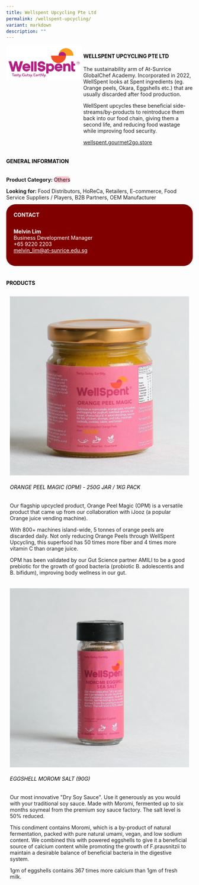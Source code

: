 ```yaml
---
title: Wellspent Upcycling Pte Ltd
permalink: /wellspent-upcycling/
variant: markdown
description: ""
---
```

<div class="flex-paragraph">
	<div style="display: flex; flex-wrap: wrap;" class="flex-container">
		<div style="flex: 1 1 40%; display: block;" class="card sgds">
			<img src="/images/Wellspent%20Upcycling/wellspent_upcycling_logo.jpg">
		</div>
		<div style="flex: 1 1 58%; display: block; margin-left: 3px" class="card-sgds">
			<h4 style="text-transform: uppercase; color: black;"><b>Wellspent Upcycling Pte Ltd</b></h4>
			<p>The sustainability arm of At-Sunrice GlobalChef Academy. Incorporated in 2022, WellSpent looks at Spent ingredients (eg. Orange peels, Okara, Eggshells etc.) that are usually discarded after food production.</p>
			<p>WellSpent upcycles these beneficial side-streams/by-products to reintroduce them back into our food chain, giving them a second life, and reducing food wastage while improving food security.</p>
			<p><a target="_blank" href="https://wellspent.gourmet2go.store">wellspent.gourmet2go.store</a></p>
		</div>
	</div>
</div>

<h4 style="text-transform: uppercase; color: black;">
	<b>General Information</b>
</h4>
<div style="display: flex; flex-wrap: wrap;" class="flex-container">
	<div style="flex: 1 1 65%; display: block; align-self: stretch" class="card sgds">
		<div class="flex-paragraph">
			<p>
				<b>Product Category: </b>
				<span style="background-color: pink; border-radius: 10px;">Others</span>
			</p>
			<p style="margin-bottom: 10px;">
				<b>Looking for: </b>Food Distributors, HoReCa, Retailers, E-commerce, Food Service Suppliers / Players, B2B Partners, OEM Manufacturer
			</p>
		</div>
	</div>
	<div style="flex: 1 1 35%; padding: 10px; display: block; background-color: maroon; border-radius: 25px; align-self: center;" class="card sgds">
		<h4 style="color: white; margin-top: 10px; margin-left: 10px;">CONTACT</h4>
		<div class="flex-paragraph">
			<p style="padding: 10px; color: white;">
				<b>Melvin Lim</b>
				<br>Business Development Manager<br>+65 9220 2203<br>
				<a style="color: white;" href="mailto:melvin_lim@at-sunrice.edu.sg">melvin_lim@at-sunrice.edu.sg</a>
			</p>
		</div>
	</div>
</div>
<br>
<h4 style="text-transform: uppercase; color: black;">
	<b>Products</b>
</h4>
<div style="display: flex; flex-wrap: wrap;">
	<div style="flex: 1 1 47%; margin: 10px; display: block;" class="card sgds">
		<div style="display: block;" class="flex-image">
			<img src="/images/Wellspent%20Upcycling/wellspent_upcycling_product_01.jpg">
		</div>
		<div class="flex-paragraph">
			<h6 style="text-transform: uppercase; color: black;">Orange Peel Magic (OPM) - 250g Jar / 1kg Pack</h6>
			<p>Our flagship upcycled product, Orange Peel Magic (OPM) is a versatile product that came up from our collaboration with iJooz (a popular Orange juice vending machine).</p>
			<p>With 800+ machines island-wide, 5 tonnes of orange peels are discarded daily. Not only reducing Orange Peels through WellSpent Upcycling, this superfood has 50 times more fiber and 4 times more vitamin C than orange juice.</p>
			<p>OPM has been validated by our Gut Science partner AMILI to be a good prebiotic for the growth of good bacteria (probiotic B. adolescentis and B. bifidum), improving body wellness in our gut.</p>
		</div>
	</div>
	<div style="flex: 1 1 47%; margin: 10px; display: block;" class="card sgds">
		<div style="display: block;" class="flex-image">
			<img src="/images/Wellspent%20Upcycling/wellspent_upcycling_product_02.jpg">
		</div>
		<div class="flex-paragraph">
			<h6 style="text-transform: uppercase; color: black;">Eggshell Moromi Salt (90g)</h6>
			<p>Our most innovative "Dry Soy Sauce". Use it generously as you would with your traditional soy sauce. Made with Moromi, fermented up to six months soymeal from the premium soy sauce factory. The salt level is 50% reduced.</p>
			<p>This condiment contains Moromi, which is a by-product of natural fermentation, packed with pure natural umami, vegan, and low sodium content. We combined this with powered eggshells to give it a beneficial source of calcium content while promoting the growth of F.prausnitzii to maintain a desirable balance of beneficial bacteria in the digestive system.</p>
			<p>1gm of eggshells contains 367 times more calcium than 1gm of fresh milk.</p>
		</div>
	</div>
</div>